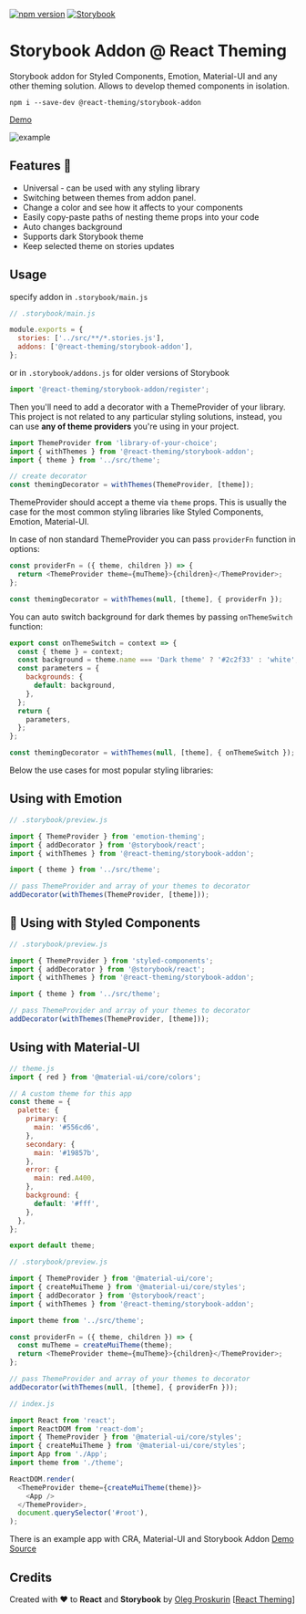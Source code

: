 [![npm version](https://badge.fury.io/js/%40react-theming%2Fstorybook-addon.svg)](https://badge.fury.io/js/%40react-theming%2Fstorybook-addon)
[![Storybook](https://raw.githubusercontent.com/storybookjs/storybook-addon-console/master/docs/storybook.svg?sanitize=true)](https://react-theming.github.io/storybook-addon)

# Storybook Addon @ React Theming

Storybook addon for Styled Components, Emotion, Material-UI and any other theming solution. Allows to develop themed components in isolation.

```shell
npm i --save-dev @react-theming/storybook-addon
```
[Demo](https://react-theming.github.io/storybook-addon)

![example](https://raw.githubusercontent.com/react-theming/storybook-addon/master/docs/theme-panel.png)

## Features :dizzy:

- Universal - can be used with any styling library
- Switching between themes from addon panel.
- Change a color and see how it affects to your components
- Easily copy-paste paths of nesting theme props into your code
- Auto changes background
- Supports dark Storybook theme
- Keep selected theme on stories updates


## Usage

specify addon in `.storybook/main.js`

```js
// .storybook/main.js

module.exports = {
  stories: ['../src/**/*.stories.js'],
  addons: ['@react-theming/storybook-addon'],
};
```

or in `.storybook/addons.js` for older versions of Storybook

```js
import '@react-theming/storybook-addon/register';

```

Then you'll need to add a decorator with a ThemeProvider of your library. This project is not related to any particular styling solutions, instead, you can use **any of theme providers** you're using in your project.

```js
import ThemeProvider from 'library-of-your-choice';
import { withThemes } from '@react-theming/storybook-addon';
import { theme } from '../src/theme';

// create decorator
const themingDecorator = withThemes(ThemeProvider, [theme]);
```

ThemeProvider should accept a theme via `theme` props. This is usually the case for the most common styling libraries like Styled Components, Emotion, Material-UI.

In case of non standard ThemeProvider you can pass `providerFn` function in options:

```js
const providerFn = ({ theme, children }) => {
  return <ThemeProvider theme={muTheme}>{children}</ThemeProvider>;
};

const themingDecorator = withThemes(null, [theme], { providerFn });
```

You can auto switch background for dark themes by passing `onThemeSwitch` function:

```js
export const onThemeSwitch = context => {
  const { theme } = context;
  const background = theme.name === 'Dark theme' ? '#2c2f33' : 'white';
  const parameters = {
    backgrounds: {
      default: background,
    },
  };
  return {
    parameters,
  };
};

const themingDecorator = withThemes(null, [theme], { onThemeSwitch });
```

Below the use cases for most popular styling libraries:

## Using with Emotion

```js
// .storybook/preview.js

import { ThemeProvider } from 'emotion-theming';
import { addDecorator } from '@storybook/react';
import { withThemes } from '@react-theming/storybook-addon';

import { theme } from '../src/theme';

// pass ThemeProvider and array of your themes to decorator
addDecorator(withThemes(ThemeProvider, [theme]));
```


## 💅 Using with Styled Components

```js
// .storybook/preview.js

import { ThemeProvider } from 'styled-components';
import { addDecorator } from '@storybook/react';
import { withThemes } from '@react-theming/storybook-addon';

import { theme } from '../src/theme';

// pass ThemeProvider and array of your themes to decorator
addDecorator(withThemes(ThemeProvider, [theme]));
```


## Using with Material-UI

```js
// theme.js
import { red } from '@material-ui/core/colors';

// A custom theme for this app
const theme = {
  palette: {
    primary: {
      main: '#556cd6',
    },
    secondary: {
      main: '#19857b',
    },
    error: {
      main: red.A400,
    },
    background: {
      default: '#fff',
    },
  },
};

export default theme;
```

```js
// .storybook/preview.js

import { ThemeProvider } from '@material-ui/core';
import { createMuiTheme } from '@material-ui/core/styles';
import { addDecorator } from '@storybook/react';
import { withThemes } from '@react-theming/storybook-addon';

import theme from '../src/theme';

const providerFn = ({ theme, children }) => {
  const muTheme = createMuiTheme(theme);
  return <ThemeProvider theme={muTheme}>{children}</ThemeProvider>;
};

// pass ThemeProvider and array of your themes to decorator
addDecorator(withThemes(null, [theme], { providerFn }));
```

```js
// index.js

import React from 'react';
import ReactDOM from 'react-dom';
import { ThemeProvider } from '@material-ui/core/styles';
import { createMuiTheme } from '@material-ui/core/styles';
import App from './App';
import theme from './theme';

ReactDOM.render(
  <ThemeProvider theme={createMuiTheme(theme)}>
    <App />
  </ThemeProvider>,
  document.querySelector('#root'),
);

```

There is an example app with CRA, Material-UI and Storybook Addon [Demo](https://react-theming.github.io/theming-material-ui/) [Source](https://github.com/react-theming/theming-material-ui)


## Credits

<div align="left" style="height: 16px;">Created with ❤︎ to <b>React</b> and <b>Storybook</b> by <a
    href="https://twitter.com/UsulPro">Oleg Proskurin</a> [<a href="https://github.com/react-theming">React Theming</a>]
</div>
